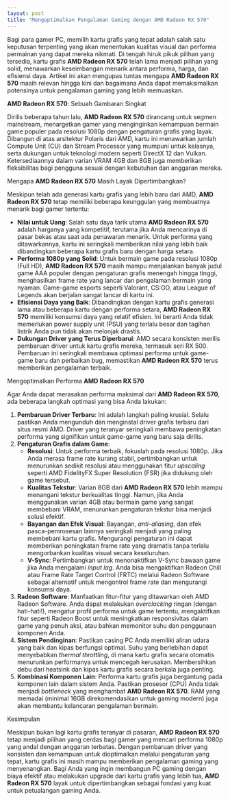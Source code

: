 ```yaml
---
layout: post
title: "Mengoptimalkan Pengalaman Gaming dengan AMD Radeon RX 570"
---
```


Bagi para gamer PC, memilih kartu grafis yang tepat adalah salah satu keputusan terpenting yang akan menentukan kualitas visual dan performa permainan yang dapat mereka nikmati. Di tengah hiruk pikuk pilihan yang tersedia, kartu grafis **AMD Radeon RX 570** telah lama menjadi pilihan yang solid, menawarkan keseimbangan menarik antara performa, harga, dan efisiensi daya. Artikel ini akan mengupas tuntas mengapa **AMD Radeon RX 570** masih relevan hingga kini dan bagaimana Anda dapat memaksimalkan potensinya untuk pengalaman gaming yang lebih memuaskan.

**AMD Radeon RX 570**: Sebuah Gambaran Singkat

Dirilis beberapa tahun lalu, **AMD Radeon RX 570** dirancang untuk segmen mainstream, menargetkan gamer yang menginginkan kemampuan bermain game populer pada resolusi 1080p dengan pengaturan grafis yang layak. Dibangun di atas arsitektur Polaris dari AMD, kartu ini menawarkan jumlah Compute Unit (CU) dan Stream Processor yang mumpuni untuk kelasnya, serta dukungan untuk teknologi modern seperti DirectX 12 dan Vulkan. Ketersediaannya dalam varian VRAM 4GB dan 8GB juga memberikan fleksibilitas bagi pengguna sesuai dengan kebutuhan dan anggaran mereka.

Mengapa **AMD Radeon RX 570** Masih Layak Dipertimbangkan?

Meskipun telah ada generasi kartu grafis yang lebih baru dari AMD, **AMD Radeon RX 570** tetap memiliki beberapa keunggulan yang membuatnya menarik bagi gamer tertentu:

*   **Nilai untuk Uang**: Salah satu daya tarik utama **AMD Radeon RX 570** adalah harganya yang kompetitif, terutama jika Anda mencarinya di pasar bekas atau saat ada penawaran menarik. Untuk performa yang ditawarkannya, kartu ini seringkali memberikan nilai yang lebih baik dibandingkan beberapa kartu grafis baru dengan harga setara.
*   **Performa 1080p yang Solid**: Untuk bermain game pada resolusi 1080p (Full HD), **AMD Radeon RX 570** masih mampu menjalankan banyak judul game AAA populer dengan pengaturan grafis menengah hingga tinggi, menghasilkan frame rate yang lancar dan pengalaman bermain yang nyaman. Game-game esports seperti Valorant, CS:GO, atau League of Legends akan berjalan sangat lancar di kartu ini.
*   **Efisiensi Daya yang Baik**: Dibandingkan dengan kartu grafis generasi lama atau beberapa kartu dengan performa setara, **AMD Radeon RX 570** memiliki konsumsi daya yang relatif efisien. Ini berarti Anda tidak memerlukan power supply unit (PSU) yang terlalu besar dan tagihan listrik Anda pun tidak akan melonjak drastis.
*   **Dukungan Driver yang Terus Diperbarui**: AMD secara konsisten merilis pembaruan driver untuk kartu grafis mereka, termasuk seri RX 500. Pembaruan ini seringkali membawa optimasi performa untuk game-game baru dan perbaikan bug, memastikan **AMD Radeon RX 570** terus memberikan pengalaman terbaik.

Mengoptimalkan Performa **AMD Radeon RX 570**

Agar Anda dapat merasakan performa maksimal dari **AMD Radeon RX 570**, ada beberapa langkah optimasi yang bisa Anda lakukan:

1.  **Pembaruan Driver Terbaru**: Ini adalah langkah paling krusial. Selalu pastikan Anda mengunduh dan menginstal driver grafis terbaru dari situs resmi AMD. Driver yang teranyar seringkali membawa peningkatan performa yang signifikan untuk game-game yang baru saja dirilis.
2.  **Pengaturan Grafis dalam Game**:
    *   **Resolusi**: Untuk performa terbaik, fokuslah pada resolusi 1080p. Jika Anda merasa frame rate kurang stabil, pertimbangkan untuk menurunkan sedikit resolusi atau menggunakan fitur *upscaling* seperti AMD FidelityFX Super Resolution (FSR) jika didukung oleh game tersebut.
    *   **Kualitas Tekstur**: Varian 8GB dari **AMD Radeon RX 570** lebih mampu menangani tekstur berkualitas tinggi. Namun, jika Anda menggunakan varian 4GB atau bermain game yang sangat membebani VRAM, menurunkan pengaturan tekstur bisa menjadi solusi efektif.
    *   **Bayangan dan Efek Visual**: Bayangan, *anti-aliasing*, dan efek pasca-pemrosesan lainnya seringkali menjadi yang paling membebani kartu grafis. Mengurangi pengaturan ini dapat memberikan peningkatan frame rate yang dramatis tanpa terlalu mengorbankan kualitas visual secara keseluruhan.
    *   **V-Sync**: Pertimbangkan untuk menonaktifkan V-Sync bawaan game jika Anda mengalami *input lag*. Anda bisa mengaktifkan Radeon Chill atau Frame Rate Target Control (FRTC) melalui Radeon Software sebagai alternatif untuk mengontrol frame rate dan mengurangi konsumsi daya.
3.  **Radeon Software**: Manfaatkan fitur-fitur yang ditawarkan oleh AMD Radeon Software. Anda dapat melakukan *overclocking* ringan (dengan hati-hati!), mengatur profil performa untuk game tertentu, mengaktifkan fitur seperti Radeon Boost untuk meningkatkan responsivitas dalam game yang penuh aksi, atau bahkan memonitor suhu dan penggunaan komponen Anda.
4.  **Sistem Pendinginan**: Pastikan casing PC Anda memiliki aliran udara yang baik dan kipas berfungsi optimal. Suhu yang berlebihan dapat menyebabkan *thermal throttling*, di mana kartu grafis secara otomatis menurunkan performanya untuk mencegah kerusakan. Membersihkan debu dari heatsink dan kipas kartu grafis secara berkala juga penting.
5.  **Kombinasi Komponen Lain**: Performa kartu grafis juga bergantung pada komponen lain dalam sistem Anda. Pastikan prosesor (CPU) Anda tidak menjadi *bottleneck* yang menghambat **AMD Radeon RX 570**. RAM yang memadai (minimal 16GB direkomendasikan untuk gaming modern) juga akan membantu kelancaran pengalaman bermain.

Kesimpulan

Meskipun bukan lagi kartu grafis teranyar di pasaran, **AMD Radeon RX 570** tetap menjadi pilihan yang cerdas bagi gamer yang mencari performa 1080p yang andal dengan anggaran terbatas. Dengan pembaruan driver yang konsisten dan kemampuan untuk dioptimalkan melalui pengaturan yang tepat, kartu grafis ini masih mampu memberikan pengalaman gaming yang menyenangkan. Bagi Anda yang ingin membangun PC gaming dengan biaya efektif atau melakukan upgrade dari kartu grafis yang lebih tua, **AMD Radeon RX 570** layak untuk dipertimbangkan sebagai fondasi yang kuat untuk petualangan gaming Anda.

